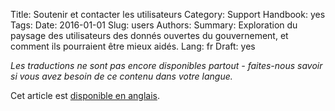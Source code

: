 Title: Soutenir et contacter les utilisateurs
Category: Support
Handbook: yes
Tags:
Date: 2016-01-01
Slug: users
Authors:
Summary: Exploration du paysage des utilisateurs des donnés ouvertes du gouvernement, et comment ils pourraient être mieux aidés.
Lang: fr
Draft: yes


<em>Les traductions ne sont pas encore disponibles partout - faites-nous savoir si vous avez besoin de ce contenu dans votre langue.</em>

Cet article est [disponible en anglais](/en/support/users).
